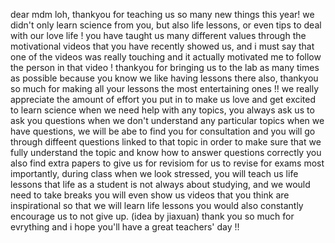 dear mdm loh,
thankyou for teaching us so many new things this year! we didn't only learn science from you, but also life lessons, or even tips to deal with our love life !
you have taught us many different values through the motivational videos that you have recently showed us, and i must say that one of the videos was really touching and it actually motivated me to follow the person in that video !
thankyou for bringing us to the lab as many times as possible because you know we like having lessons there
also, thankyou so much for making all your lessons the most entertaining ones !!
we really appreciate the amount of effort you put in to make us love and get excited to learn science
when we need help with any topics, you always ask us to ask you questions when we don't understand any particular topics
when we have questions, we will be abe to find you for consultation and you will go through diffeent questions linked to that topic in order to make sure that we fully understand the topic and know how to answer questions correctly
you also find extra papers to give us for revisiom for us to revise for exams
most importantly, during class when we look stressed, you will teach us life lessons that life as a student is not always about studying, and we would need to take breaks
you will even show us videos that you think are inspirational so that we will learn life lessons
you would also constantly encourage us to not give up.
(idea by jiaxuan)
thank you so much for evrything and i hope you'll have a great teachers' day !!

